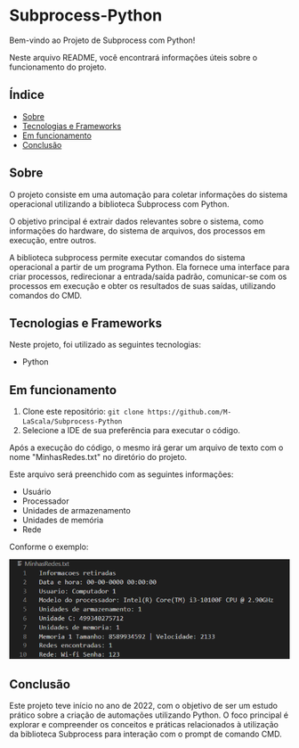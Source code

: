 # Subprocess-Python

Bem-vindo ao Projeto de Subprocess com Python! 

Neste arquivo README, você encontrará informações úteis sobre o funcionamento do projeto.

## Índice

- [Sobre](#sobre)
- [Tecnologias e Frameworks](#tecnologias-e-frameworks)
- [Em funcionamento](#em-funcionamento)
- [Conclusão](#conclusão)

## Sobre

O projeto consiste em uma automação para coletar informações do sistema operacional utilizando a biblioteca Subprocess com Python. 

O objetivo principal é extrair dados relevantes sobre o sistema, como informações do hardware, do sistema de arquivos, dos processos em execução, entre outros.

A biblioteca subprocess permite executar comandos do sistema operacional a partir de um programa Python. Ela fornece uma interface para criar processos, redirecionar a entrada/saída padrão, comunicar-se com os processos em execução e obter os resultados de suas saídas, utilizando comandos do CMD.

## Tecnologias e Frameworks 

Neste projeto, foi utilizado as seguintes tecnologias:

- Python

## Em funcionamento

1. Clone este repositório: `git clone https://github.com/M-LaScala/Subprocess-Python`
2. Selecione a IDE de sua preferência para executar o código.

Após a execução do código, o mesmo irá gerar um arquivo de texto com o nome "MinhasRedes.txt" no diretório do projeto.

Este arquivo será preenchido com as seguintes informações:
- Usuário
- Processador
- Unidades de armazenamento
- Unidades de memória
- Rede

Conforme o exemplo:

![](./ExemploSaida.png)
  
## Conclusão

Este projeto teve início no ano de 2022, com o objetivo de ser um estudo prático sobre a criação de automações utilizando Python. O foco principal é explorar e compreender os conceitos e práticas relacionados à utilização da biblioteca Subprocess para interação com o prompt de comando CMD.


